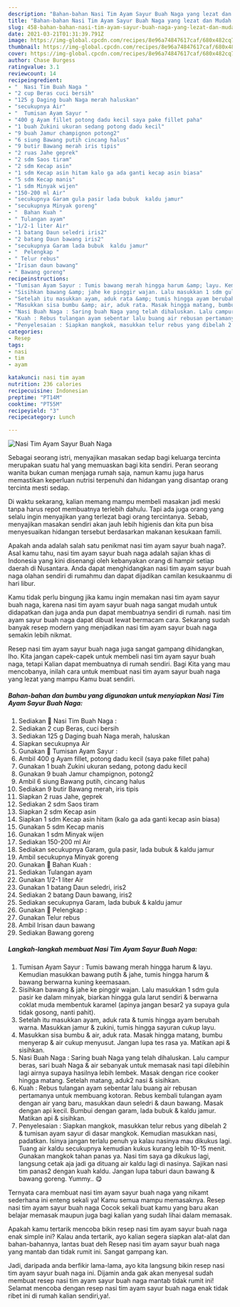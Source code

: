 ```yaml
---
description: "Bahan-bahan Nasi Tim Ayam Sayur Buah Naga yang lezat dan Mudah Dibuat"
title: "Bahan-bahan Nasi Tim Ayam Sayur Buah Naga yang lezat dan Mudah Dibuat"
slug: 458-bahan-bahan-nasi-tim-ayam-sayur-buah-naga-yang-lezat-dan-mudah-dibuat
date: 2021-03-21T01:31:39.791Z
image: https://img-global.cpcdn.com/recipes/8e96a74847617caf/680x482cq70/nasi-tim-ayam-sayur-buah-naga-foto-resep-utama.jpg
thumbnail: https://img-global.cpcdn.com/recipes/8e96a74847617caf/680x482cq70/nasi-tim-ayam-sayur-buah-naga-foto-resep-utama.jpg
cover: https://img-global.cpcdn.com/recipes/8e96a74847617caf/680x482cq70/nasi-tim-ayam-sayur-buah-naga-foto-resep-utama.jpg
author: Chase Burgess
ratingvalue: 3.1
reviewcount: 14
recipeingredient:
- "  Nasi Tim Buah Naga "
- "2 cup Beras cuci bersih"
- "125 g Daging buah Naga merah haluskan"
- "secukupnya Air"
- "  Tumisan Ayam Sayur "
- "400 g Ayam fillet potong dadu kecil saya pake fillet paha"
- "1 buah Zukini ukuran sedang potong dadu kecil"
- "9 buah Jamur champignon potong2"
- "6 siung Bawang putih cincang halus"
- "9 butir Bawang merah iris tipis"
- "2 ruas Jahe geprek"
- "2 sdm Saos tiram"
- "2 sdm Kecap asin"
- "1 sdm Kecap asin hitam kalo ga ada ganti kecap asin biasa"
- "5 sdm Kecap manis"
- "1 sdm Minyak wijen"
- "150-200 ml Air"
- "secukupnya Garam gula pasir lada bubuk  kaldu jamur"
- "secukupnya Minyak goreng"
- "  Bahan Kuah "
- " Tulangan ayam"
- "1/2-1 liter Air"
- "1 batang Daun seledri iris2"
- "2 batang Daun bawang iris2"
- "secukupnya Garam lada bubuk  kaldu jamur"
- "  Pelengkap "
- " Telur rebus"
- "Irisan daun bawang"
- " Bawang goreng"
recipeinstructions:
- "Tumisan Ayam Sayur : Tumis bawang merah hingga harum &amp; layu. Kemudian masukkan bawang putih &amp; jahe, tumis hingga harum &amp; bawang berwarna kuning keemasaan."
- "Sisihkan bawang &amp; jahe ke pinggir wajan. Lalu masukkan 1 sdm gula pasir ke dalam minyak, biarkan hingga gula larut sendiri &amp; berwarna coklat muda membentuk karamel (apinya jangan besar2 ya supaya gula tidak gosong, nanti pahit)."
- "Setelah itu masukkan ayam, aduk rata &amp; tumis hingga ayam berubah warna. Masukkan jamur &amp; zukini, tumis hingga sayuran cukup layu."
- "Masukkan sisa bumbu &amp; air, aduk rata. Masak hingga matang, bumbu menyerap &amp; air cukup menyusut. Jangan lupa tes rasa ya. Matikan api &amp; sisihkan."
- "Nasi Buah Naga : Saring buah Naga yang telah dihaluskan. Lalu campur beras, sari buah Naga &amp; air sebanyak untuk memasak nasi tapi dilebihin lagi airnya supaya hasilnya lebih lembek. Masak dengan rice cooker hingga matang. Setelah matang, aduk2 nasi &amp; sisihkan."
- "Kuah : Rebus tulangan ayam sebentar lalu buang air rebusan pertamanya untuk membuang kotoran. Rebus kembali tulangan ayam dengan air yang baru, masukkan daun seledri &amp; daun bawang. Masak dengan api kecil. Bumbui dengan garam, lada bubuk &amp; kaldu jamur. Matikan api &amp; sisihkan."
- "Penyelesaian : Siapkan mangkok, masukkan telur rebus yang dibelah 2 &amp; tumisan ayam sayur di dasar mangkok. Kemudian masukkan nasi, padatkan. Isinya jangan terlalu penuh ya kalau nasinya mau dikukus lagi. Tuang air kaldu secukupnya kemudian kukus kurang lebih 10-15 menit. Gunakan mangkok tahan panas ya. Nasi tim saya ga dikukus lagi, langsung cetak aja jadi ga dituang air kaldu lagi di nasinya. Sajikan nasi tim panas2 dengan kuah kaldu. Jangan lupa taburi daun bawang &amp; bawang goreng. Yummy.. 😋"
categories:
- Resep
tags:
- nasi
- tim
- ayam

katakunci: nasi tim ayam 
nutrition: 236 calories
recipecuisine: Indonesian
preptime: "PT14M"
cooktime: "PT55M"
recipeyield: "3"
recipecategory: Lunch

---
```



![Nasi Tim Ayam Sayur Buah Naga](https://img-global.cpcdn.com/recipes/8e96a74847617caf/680x482cq70/nasi-tim-ayam-sayur-buah-naga-foto-resep-utama.jpg)

Sebagai seorang istri, menyajikan masakan sedap bagi keluarga tercinta merupakan suatu hal yang memuaskan bagi kita sendiri. Peran seorang  wanita bukan cuman menjaga rumah saja, namun kamu juga harus memastikan keperluan nutrisi terpenuhi dan hidangan yang disantap orang tercinta mesti sedap.

Di waktu  sekarang, kalian memang mampu membeli masakan jadi meski tanpa harus repot membuatnya terlebih dahulu. Tapi ada juga orang yang selalu ingin menyajikan yang terlezat bagi orang tercintanya. Sebab, menyajikan masakan sendiri akan jauh lebih higienis dan kita pun bisa menyesuaikan hidangan tersebut berdasarkan makanan kesukaan famili. 



Apakah anda adalah salah satu penikmat nasi tim ayam sayur buah naga?. Asal kamu tahu, nasi tim ayam sayur buah naga adalah sajian khas di Indonesia yang kini disenangi oleh kebanyakan orang di hampir setiap daerah di Nusantara. Anda dapat menghidangkan nasi tim ayam sayur buah naga olahan sendiri di rumahmu dan dapat dijadikan camilan kesukaanmu di hari libur.

Kamu tidak perlu bingung jika kamu ingin memakan nasi tim ayam sayur buah naga, karena nasi tim ayam sayur buah naga sangat mudah untuk didapatkan dan juga anda pun dapat membuatnya sendiri di rumah. nasi tim ayam sayur buah naga dapat dibuat lewat bermacam cara. Sekarang sudah banyak resep modern yang menjadikan nasi tim ayam sayur buah naga semakin lebih nikmat.

Resep nasi tim ayam sayur buah naga juga sangat gampang dihidangkan, lho. Kita jangan capek-capek untuk membeli nasi tim ayam sayur buah naga, tetapi Kalian dapat membuatnya di rumah sendiri. Bagi Kita yang mau mencobanya, inilah cara untuk membuat nasi tim ayam sayur buah naga yang lezat yang mampu Kamu buat sendiri.

<!--inarticleads1-->

##### Bahan-bahan dan bumbu yang digunakan untuk menyiapkan Nasi Tim Ayam Sayur Buah Naga:

1. Sediakan  🍙 Nasi Tim Buah Naga :
1. Sediakan 2 cup Beras, cuci bersih
1. Sediakan 125 g Daging buah Naga merah, haluskan
1. Siapkan secukupnya Air
1. Gunakan  🍄 Tumisan Ayam Sayur :
1. Ambil 400 g Ayam fillet, potong dadu kecil (saya pake fillet paha)
1. Gunakan 1 buah Zukini ukuran sedang, potong dadu kecil
1. Gunakan 9 buah Jamur champignon, potong2
1. Ambil 6 siung Bawang putih, cincang halus
1. Sediakan 9 butir Bawang merah, iris tipis
1. Siapkan 2 ruas Jahe, geprek
1. Sediakan 2 sdm Saos tiram
1. Siapkan 2 sdm Kecap asin
1. Siapkan 1 sdm Kecap asin hitam (kalo ga ada ganti kecap asin biasa)
1. Gunakan 5 sdm Kecap manis
1. Gunakan 1 sdm Minyak wijen
1. Sediakan 150-200 ml Air
1. Sediakan secukupnya Garam, gula pasir, lada bubuk &amp; kaldu jamur
1. Ambil secukupnya Minyak goreng
1. Gunakan  🥣 Bahan Kuah :
1. Sediakan  Tulangan ayam
1. Gunakan 1/2-1 liter Air
1. Gunakan 1 batang Daun seledri, iris2
1. Sediakan 2 batang Daun bawang, iris2
1. Sediakan secukupnya Garam, lada bubuk &amp; kaldu jamur
1. Gunakan  🥚 Pelengkap :
1. Gunakan  Telur rebus
1. Ambil Irisan daun bawang
1. Sediakan  Bawang goreng




<!--inarticleads2-->

##### Langkah-langkah membuat Nasi Tim Ayam Sayur Buah Naga:

1. Tumisan Ayam Sayur : Tumis bawang merah hingga harum &amp; layu. Kemudian masukkan bawang putih &amp; jahe, tumis hingga harum &amp; bawang berwarna kuning keemasaan.
1. Sisihkan bawang &amp; jahe ke pinggir wajan. Lalu masukkan 1 sdm gula pasir ke dalam minyak, biarkan hingga gula larut sendiri &amp; berwarna coklat muda membentuk karamel (apinya jangan besar2 ya supaya gula tidak gosong, nanti pahit).
1. Setelah itu masukkan ayam, aduk rata &amp; tumis hingga ayam berubah warna. Masukkan jamur &amp; zukini, tumis hingga sayuran cukup layu.
1. Masukkan sisa bumbu &amp; air, aduk rata. Masak hingga matang, bumbu menyerap &amp; air cukup menyusut. Jangan lupa tes rasa ya. Matikan api &amp; sisihkan.
1. Nasi Buah Naga : Saring buah Naga yang telah dihaluskan. Lalu campur beras, sari buah Naga &amp; air sebanyak untuk memasak nasi tapi dilebihin lagi airnya supaya hasilnya lebih lembek. Masak dengan rice cooker hingga matang. Setelah matang, aduk2 nasi &amp; sisihkan.
1. Kuah : Rebus tulangan ayam sebentar lalu buang air rebusan pertamanya untuk membuang kotoran. Rebus kembali tulangan ayam dengan air yang baru, masukkan daun seledri &amp; daun bawang. Masak dengan api kecil. Bumbui dengan garam, lada bubuk &amp; kaldu jamur. Matikan api &amp; sisihkan.
1. Penyelesaian : Siapkan mangkok, masukkan telur rebus yang dibelah 2 &amp; tumisan ayam sayur di dasar mangkok. Kemudian masukkan nasi, padatkan. Isinya jangan terlalu penuh ya kalau nasinya mau dikukus lagi. Tuang air kaldu secukupnya kemudian kukus kurang lebih 10-15 menit. Gunakan mangkok tahan panas ya. Nasi tim saya ga dikukus lagi, langsung cetak aja jadi ga dituang air kaldu lagi di nasinya. Sajikan nasi tim panas2 dengan kuah kaldu. Jangan lupa taburi daun bawang &amp; bawang goreng. Yummy.. 😋




Ternyata cara membuat nasi tim ayam sayur buah naga yang nikamt sederhana ini enteng sekali ya! Kamu semua mampu memasaknya. Resep nasi tim ayam sayur buah naga Cocok sekali buat kamu yang baru akan belajar memasak maupun juga bagi kalian yang sudah lihai dalam memasak.

Apakah kamu tertarik mencoba bikin resep nasi tim ayam sayur buah naga enak simple ini? Kalau anda tertarik, ayo kalian segera siapkan alat-alat dan bahan-bahannya, lantas buat deh Resep nasi tim ayam sayur buah naga yang mantab dan tidak rumit ini. Sangat gampang kan. 

Jadi, daripada anda berfikir lama-lama, ayo kita langsung bikin resep nasi tim ayam sayur buah naga ini. Dijamin anda gak akan menyesal sudah membuat resep nasi tim ayam sayur buah naga mantab tidak rumit ini! Selamat mencoba dengan resep nasi tim ayam sayur buah naga enak tidak ribet ini di rumah kalian sendiri,ya!.

